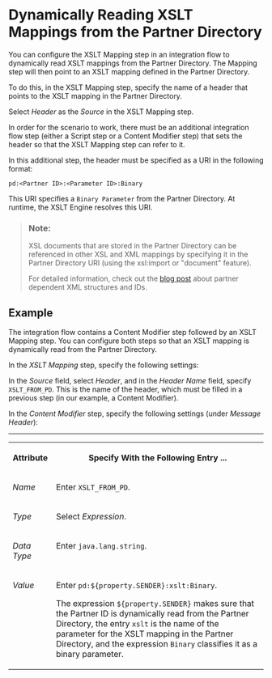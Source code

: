<!-- loio66a551a6368a4ecab65902e75643152e -->

# Dynamically Reading XSLT Mappings from the Partner Directory

You can configure the XSLT Mapping step in an integration flow to dynamically read XSLT mappings from the Partner Directory. The Mapping step will then point to an XSLT mapping defined in the Partner Directory.

To do this, in the XSLT Mapping step, specify the name of a header that points to the XSLT mapping in the Partner Directory.

Select *Header* as the *Source* in the XSLT Mapping step.

In order for the scenario to work, there must be an additional integration flow step \(either a Script step or a Content Modifier step\) that sets the header so that the XSLT Mapping step can refer to it.

In this additional step, the header must be specified as a URI in the following format:

`pd:<Partner ID>:<Parameter ID>:Binary`

This URI specifies a `Binary Parameter` from the Partner Directory. At runtime, the XSLT Engine resolves this URI.

> ### Note:  
> XSL documents that are stored in the Partner Directory can be referenced in other XSL and XML mappings by specifying it in the Partner Directory URI \(using the xsl:import or "document" feature\).
> 
> For detailed information, check out the [blog post](https://blogs.sap.com/2017/08/22/cloud-integration-partner-directory-partner-dependent-xml-structures-and-ids/) about partner dependent XML structures and IDs.



<a name="loio66a551a6368a4ecab65902e75643152e__section_gy3_ddb_r1b"/>

## Example

The integration flow contains a Content Modifier step followed by an XSLT Mapping step. You can configure both steps so that an XSLT mapping is dynamically read from the Partner Directory.

In the *XSLT Mapping* step, specify the following settings:

In the *Source* field, select *Header*, and in the *Header Name* field, specify `XSLT_FROM_PD`. This is the name of the header, which must be filled in a previous step \(in our example, a Content Modifier\).

In the *Content Modifier* step, specify the following settings \(under *Message Header*\):

****


<table>
<tr>
<th valign="top">

Attribute

</th>
<th valign="top">

Specify With the Following Entry ...

</th>
</tr>
<tr>
<td valign="top">

*Name* 

</td>
<td valign="top">

Enter `XSLT_FROM_PD`.

</td>
</tr>
<tr>
<td valign="top">

*Type* 

</td>
<td valign="top">

Select *Expression*.

</td>
</tr>
<tr>
<td valign="top">

*Data Type* 

</td>
<td valign="top">

Enter `java.lang.string`.

</td>
</tr>
<tr>
<td valign="top">

*Value* 

</td>
<td valign="top">

Enter `pd:${property.SENDER}:xslt:Binary`.

The expression `${property.SENDER}` makes sure that the Partner ID is dynamically read from the Partner Directory, the entry `xslt` is the name of the parameter for the XSLT mapping in the Partner Directory, and the expression `Binary` classifies it as a binary parameter.

</td>
</tr>
</table>

